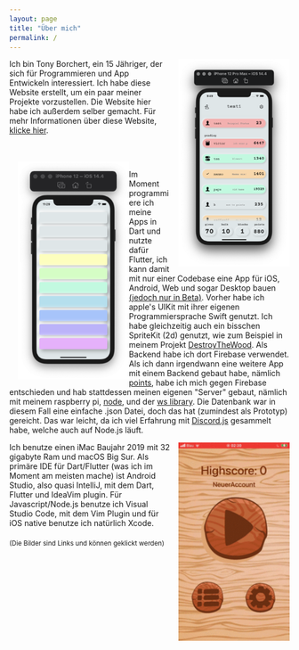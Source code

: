 ```yaml
---
layout: page
title: "Über mich"
permalink: /
---
```


<p><a href="https://tonyborchert.xyz/points/"><img width="150" src="/assets/points/png/homepage.png" alt="homepage" style="width:200px;height:auto;margin-left:15px;float:right;"></a>
Ich bin Tony Borchert, ein 15 Jähriger, der sich für Programmieren und App Entwickeln interessiert. Ich habe diese Website erstellt, um ein paar meiner Projekte vorzustellen. Die Website hier habe ich außerdem selber gemacht. Für mehr Informationen über diese Website, <a href="https://tonyborchert.xyz/website/">klicke hier</a>.</p> 

<br><br>
<a href="https://tonyborchert.xyz/soundmeter/"><img width="150" alt="homepage" style="width:200px;height:auto;margin-left:15px;float:left;"  src="/assets/soundmeter/png/sound.png"> </a>

<p>Im Moment programmiere ich meine Apps in Dart und nutzte dafür Flutter, ich kann damit mit nur einer Codebase eine App für iOS, Android, Web und sogar Desktop bauen <a href="https://flutter.dev/desktop#beta-snapshot-in-stable-channel/">(jedoch nur in Beta)</a>. Vorher habe ich apple's UIKit mit ihrer eigenen Programmiersprache Swift genutzt. Ich habe gleichzeitig auch ein bisschen SpriteKit (2d) genutzt, wie zum Beispiel in meinem Projekt <a href="https://tonyborchert.xyz/destroythewood/">DestroyTheWood</a>. Als Backend habe ich dort Firebase verwendet. Als ich dann irgendwann eine weitere App mit einem Backend gebaut habe, nämlich <a href="https://tonyborchert.xyz/points/">points</a>, habe ich mich gegen Firebase entschieden und hab stattdessen meinen eigenen "Server" gebaut, nämlich mit meinem raspberry pi, <a href="https://nodejs.org/de/">node</a>, und der <a href="https://www.npmjs.com/package/ws/">ws library</a>. Die Datenbank war in diesem Fall eine einfache .json Datei, doch das hat (zumindest als Prototyp) gereicht. Das war leicht, da ich viel Erfahrung mit <a href="https://discord.js.org/" >Discord.js</a> gesammelt habe, welche auch auf Node.js läuft.</p>

<a href="https://tonyborchert.xyz/destroythewood/"><img width="150" style="width:200px;height:auto;margin-left:15px;float:right;" alt="homepage" src="/assets/destroythewood/gif/spielen.gif"></a>

<p>Ich benutze einen iMac Baujahr 2019 mit 32 gigabyte Ram und macOS Big Sur. Als primäre IDE für Dart/Flutter (was ich im Moment am meisten mache) ist Android Studio, also quasi IntelliJ, mit dem Dart, Flutter und IdeaVim plugin. Für Javascript/Node.js benutze ich Visual Studio Code, mit dem Vim Plugin und für iOS native benutze ich natürlich Xcode.</p>


<sub>(Die Bilder sind Links und können geklickt werden)</sub>

